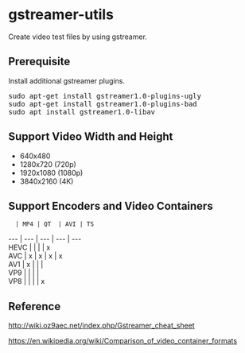 # gstreamer-utils
Create video test files by using gstreamer.

## Prerequisite
Install additional gstreamer plugins.

<pre>
sudo apt-get install gstreamer1.0-plugins-ugly
sudo apt-get install gstreamer1.0-plugins-bad
sudo apt install gstreamer1.0-libav 
</pre>

## Support Video Width and Height

- 640x480
- 1280x720 (720p)
- 1920x1080 (1080p)
- 3840x2160 (4K)

## Support Encoders and Video Containers

      | MP4 | QT  | AVI | TS 
---   | --- | --- | --- | ---      
 HEVC |     |     |     | x  
 AVC  | x   | x   | x   | x  
 AV1  | x   |     |     |    
 VP9  |     |     |     |    
 VP8  |     |     |     | x  

## Reference
http://wiki.oz9aec.net/index.php/Gstreamer_cheat_sheet

https://en.wikipedia.org/wiki/Comparison_of_video_container_formats
